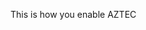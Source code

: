 This is how you enable AZTEC

<!-- ```jsx
import apiKey from '../../config/apiKey';
import loadSDK from '../../utils/loadSDK';

async function enable() {
    await loadSDK();
    const result = await window.aztec.enable({
        apiKey,
    });
    return result
};

<Demo demoScript={enable} text="Enable SDK" />;
``` -->
